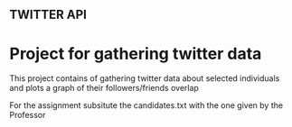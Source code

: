 ## TWITTER API

# Project for gathering twitter data

This project contains of gathering twitter data about selected individuals and plots a graph of their followers/friends overlap

For the assignment subsitute the candidates.txt with the one given by the Professor
